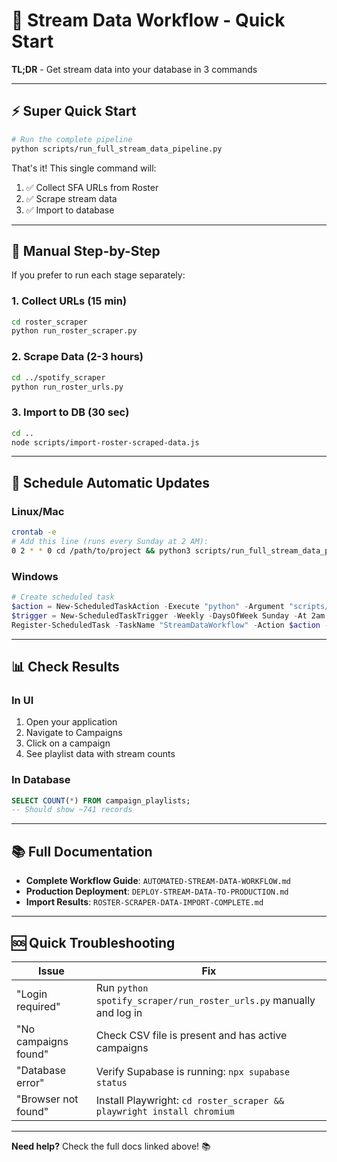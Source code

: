 # 🚀 Stream Data Workflow - Quick Start

**TL;DR** - Get stream data into your database in 3 commands

---

## ⚡ Super Quick Start

```bash
# Run the complete pipeline
python scripts/run_full_stream_data_pipeline.py
```

That's it! This single command will:
1. ✅ Collect SFA URLs from Roster
2. ✅ Scrape stream data  
3. ✅ Import to database

---

## 📝 Manual Step-by-Step

If you prefer to run each stage separately:

### 1. Collect URLs (15 min)
```bash
cd roster_scraper
python run_roster_scraper.py
```

### 2. Scrape Data (2-3 hours)
```bash
cd ../spotify_scraper
python run_roster_urls.py
```

### 3. Import to DB (30 sec)
```bash
cd ..
node scripts/import-roster-scraped-data.js
```

---

## 🔁 Schedule Automatic Updates

### Linux/Mac
```bash
crontab -e
# Add this line (runs every Sunday at 2 AM):
0 2 * * 0 cd /path/to/project && python3 scripts/run_full_stream_data_pipeline.py >> logs/workflow.log 2>&1
```

### Windows
```powershell
# Create scheduled task
$action = New-ScheduledTaskAction -Execute "python" -Argument "scripts/run_full_stream_data_pipeline.py" -WorkingDirectory "C:\path\to\project"
$trigger = New-ScheduledTaskTrigger -Weekly -DaysOfWeek Sunday -At 2am
Register-ScheduledTask -TaskName "StreamDataWorkflow" -Action $action -Trigger $trigger
```

---

## 📊 Check Results

### In UI
1. Open your application
2. Navigate to Campaigns
3. Click on a campaign
4. See playlist data with stream counts

### In Database
```sql
SELECT COUNT(*) FROM campaign_playlists;
-- Should show ~741 records
```

---

## 📚 Full Documentation

- **Complete Workflow Guide**: `AUTOMATED-STREAM-DATA-WORKFLOW.md`
- **Production Deployment**: `DEPLOY-STREAM-DATA-TO-PRODUCTION.md`
- **Import Results**: `ROSTER-SCRAPER-DATA-IMPORT-COMPLETE.md`

---

## 🆘 Quick Troubleshooting

| Issue | Fix |
|-------|-----|
| "Login required" | Run `python spotify_scraper/run_roster_urls.py` manually and log in |
| "No campaigns found" | Check CSV file is present and has active campaigns |
| "Database error" | Verify Supabase is running: `npx supabase status` |
| "Browser not found" | Install Playwright: `cd roster_scraper && playwright install chromium` |

---

**Need help?** Check the full docs linked above! 📚

